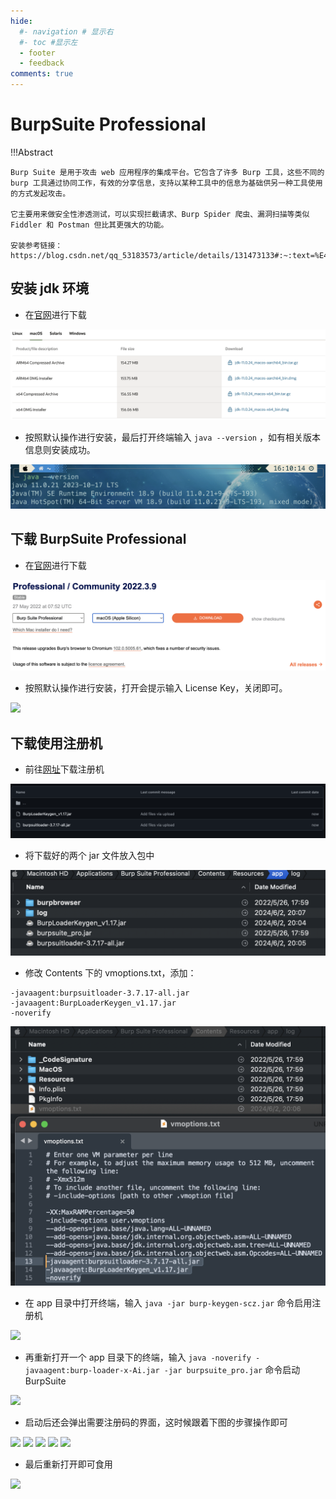 ```yaml
---
hide:
  #- navigation # 显示右
  #- toc #显示左
  - footer
  - feedback
comments: true
---   
```


# BurpSuite Professional

!!!Abstract

    Burp Suite 是用于攻击 web 应用程序的集成平台。它包含了许多 Burp 工具，这些不同的 burp 工具通过协同工作，有效的分享信息，支持以某种工具中的信息为基础供另一种工具使用的方式发起攻击。

    它主要用来做安全性渗透测试，可以实现拦截请求、Burp Spider 爬虫、漏洞扫描等类似 Fiddler 和 Postman 但比其更强大的功能。

    安装参考链接：https://blog.csdn.net/qq_53183573/article/details/131473133#:~:text=%E4%BB%8EBurpsuite

## 安装 jdk 环境

- 在[官网](https://www.oracle.com/java/technologies/downloads/#java11)进行下载
  
![](../../../../../assets/Screenshot%202024-09-04%20at%2016.07.49.png)

- 按照默认操作进行安装，最后打开终端输入 `java --version` ，如有相关版本信息则安装成功。
  
![](../../../../../assets/Screenshot1.png)

## 下载 BurpSuite Professional

- 在[官网](https://portswigger.net/burp/releases/professional-community-2022-3-9)进行下载
  
![](../../../../../assets/Screenshot2.png)

- 按照默认操作进行安装，打开会提示输入 License Key，关闭即可。
  
![](https://i-blog.csdnimg.cn/blog_migrate/0888abdb10fd709243a0a92705189ccc.gif)

## 下载使用注册机

- 前往[网址](https://github.com/BruceJqs/ZJU-Courses/tree/main/%E7%BD%91%E7%BB%9C%E5%AE%89%E5%85%A8%E6%94%BB%E9%98%B2%E5%AE%9E%E8%B7%B5%EF%BD%9CCapture%20The%20Flag/BurpSuite%20Professional)下载注册机

![](../../../../../assets/Screenshot3.png)

- 将下载好的两个 jar 文件放入包中

![](../../../../../assets/Screenshot4.png)

- 修改 Contents 下的 vmoptions.txt，添加：
```
-javaagent:burpsuitloader-3.7.17-all.jar
-javaagent:BurpLoaderKeygen_v1.17.jar
-noverify
```
  
![](../../../../../assets/Screenshot5.png)

- 在 app 目录中打开终端，输入 `java -jar burp-keygen-scz.jar` 命令启用注册机

![](https://i-blog.csdnimg.cn/blog_migrate/60704e20d0d3276572284d352e2f0aba.gif)

- 再重新打开一个 app 目录下的终端，输入 `java -noverify -javaagent:burp-loader-x-Ai.jar -jar burpsuite_pro.jar` 命令启动 BurpSuite

![](https://i-blog.csdnimg.cn/blog_migrate/956d3ef1dd7cba923718e62caa543a04.gif)

- 启动后还会弹出需要注册码的界面，这时候跟着下图的步骤操作即可
  
![](https://i-blog.csdnimg.cn/blog_migrate/3011d53201ab8eca0509f1f4f11dbb6c.gif)
![](https://i-blog.csdnimg.cn/blog_migrate/bb9a451cbef8272938fa6023fb1cd37c.gif)
![](https://i-blog.csdnimg.cn/blog_migrate/daf6ac506ebc3a25c291b8e218faa3f6.gif)
![](https://i-blog.csdnimg.cn/blog_migrate/bc02600ba6e907ae564c5fe2b39f439d.gif)
![](https://i-blog.csdnimg.cn/blog_migrate/c4d1d88f6b13400f8676f157189654c6.gif)

- 最后重新打开即可食用
  
![](https://i-blog.csdnimg.cn/blog_migrate/d0a6a4adb0e83bd1f762d7d0170f9962.gif)